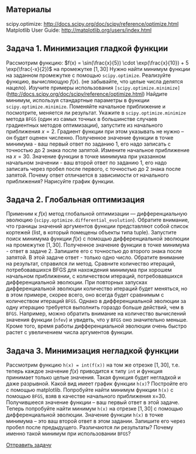 ## Материалы

scipy.optimize: http://docs.scipy.org/doc/scipy/reference/optimize.html
Matplotlib User Guide: http://matplotlib.org/users/index.html

## Задача 1. Минимизация гладкой функции

Рассмотрим функцию: $`f(x) = \sin(\frac{x}{5}) \cdot \exp(\frac{x}{10}) + 5 \exp(\frac{-x}{2})`$ на промежутке $`[1, 30]`$
Нужно найти минимум функции на заданном промежутке с помощью `scipy.optimize`.
Реализуйте функцию, вычисляющую $`f(x)`$. (не забывайте, что целые числа делятся нацело).
Изучите примеры использования `[scipy.optimize.minimize]`(http://docs.scipy.org/doc/scipy/reference/optimize.html)
Найдите минимум, используя стандартные параметры в функции `scipy.optimize.minimize`. Поменяйте начальное приближение и посмотрите, меняется ли результат.
Укажите в `scipy.optimize.minimize` метода `BFGS` (один из самых точных в большинстве случаев градиентных методов оптимизации), запустите из начального приближения $`x=2`$. Градиент функции при этом указывать не нужно – он будет оценен численно. Полученное значение функции в точке минимума - ваш первый ответ по заданию 1, его надо записать с точностью до 2 знака после запятой.
Измените начальное приближение на $`x=30`$. Значение функции в точке минимума при указанном начальном значении - ваш второй ответ по заданию 1, его надо записать через пробел после первого, с точностью до 2 знака после запятой.
Почему ответ отличается в зависимости от начального приближения? Нарисуйте график функции.

## Задача 2. Глобальная оптимизация

Применим к $`f(x)`$ метод глобальной оптимизации — дифференциальную эволюцию (`scipy.optimize.differential_evolution`).
Обратите внимание, что границы значений аргументов функции представляют собой список кортежей (list, в который помещены объекты типа tuple).
Запустите поиск минимума функции $`f(x)`$ с помощью дифференциальной эволюции на промежутке $`[1, 30]`$. Полученное значение функции в точке минимума - ответ в задаче 2. Запишите его с точностью до второго знака после запятой. В этой задаче ответ - только одно число.
Обратите внимание на результат, справился ли метод.
Сравните количество итераций, потребовавшихся BFGS для нахождения минимума при хорошем начальном приближении, с количеством итераций, потребовавшихся дифференциальной эволюции. При повторных запусках дифференциальной эволюции количество итераций будет меняться, но в этом примере, скорее всего, оно всегда будет сравнимым с количеством итераций `BFGS`. Однако в дифференциальной эволюции за одну итерацию требуется выполнить гораздо больше действий, чем в `BFGS`. Например, можно обратить внимание на количество вычислений значения функции (`nfev`) и увидеть, что у `BFGS` оно значительно меньше. Кроме того, время работы дифференциальной эволюции очень быстро растет с увеличением числа аргументов функции.

## Задача 3. Минимизация негладкой функции

Рассмотрим функцию `h(x) = int(f(x))` на том же отрезке $`[1, 30]`$, т.е. теперь каждое значение $`f(x)`$ приводится к типу `int` и функция принимает только целые значения.
Такая функция будет негладкой и даже разрывной. Какой вид имеет график функции `h(x)`? Постройте его с помощью matplotlib.
Попробуйте найти минимум функции `h(x)` с помощью `BFGS`, взяв в качестве начального приближения x=30. Получившееся значение функции – ваш первый ответ в этой задаче.
Теперь попробуйте найти минимум `h(x)` на отрезке $`[1, 30]`$ с помощью дифференциальной эволюции. Значение функции `h(x)` в точке минимума – это ваш второй ответ в этом задании. Запишите его через пробел после предыдущего.
Различаются ли результаты? Почему именно такой минимум при использовании `BFGS`?


[Отправить задачу](https://goo.gl/forms/V1nEILTLfZzd3fsz2)
